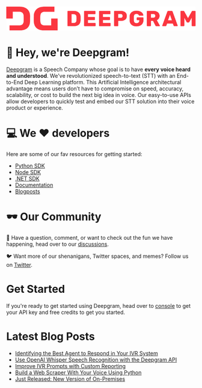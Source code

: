 ![Deepgram full logo in red: DG Deepgram](dg-logo.png)

:wave: Hey, we're Deepgram! 
======


[Deepgram](https://deepgram.com/) is a Speech Company whose goal is to have **every voice heard and understood**.  We've revolutionized speech-to-text (STT) with an End-to-End Deep Learning platform. This Artificial Intelligence architectural advantage means users don’t have to compromise on speed, accuracy, scalability, or cost to build the next big idea in voice.   Our easy-to-use APIs allow developers to quickly test and embed our STT solution into their voice product or experience.

:computer: We :heart: developers
======
Here are some of our fav resources for getting started:
- [Python SDK](https://github.com/deepgram/python-sdk)
- [Node SDK](https://github.com/deepgram/deepgram-node-sdk)
- [.NET SDK](https://github.com/deepgram/deepgram-dotnet-sdk)
- [Documentation](https://developers.deepgram.com/documentation/)
- [Blogposts](https://developers.deepgram.com/blog/)

:dark_sunglasses: Our Community
 ======

:thought_balloon: Have a question, comment, or want to check out the fun we have happening, head over to our [discussions](https://github.com/orgs/deepgram/discussions).


:bird: Want more of our shenanigans, Twitter spaces, and memes? Follow us on [Twitter](https://twitter.com/DeepgramAI).


Get Started
=====
If you're ready to get started using Deepgram, head over to [console](https://console.deepgram.com/) to get your API key and free credits to get you started.

Latest Blog Posts
=====
<!-- BLOG-POST-LIST:START -->
- [Identifying the Best Agent to Respond in Your IVR System](https://blog.deepgram.com/identifying-the-best-agent-to-respond-in-your-ivr-system/)
- [Use OpenAI Whisper Speech Recognition with the Deepgram API](https://blog.deepgram.com/use-openai-whisper-speech-recognition-with-the-deepgram-api/)
- [Improve IVR Prompts with Custom Reporting](https://blog.deepgram.com/improve-ivr-prompts-with-custom-reporting/)
- [Build a Web Scraper With Your Voice Using Python](https://blog.deepgram.com/scrape-a-website-with-your-voice-using-python/)
- [Just Released: New Version of On-Premises](https://blog.deepgram.com/just-released-new-version-of-on-premises/)
<!-- BLOG-POST-LIST:END -->

